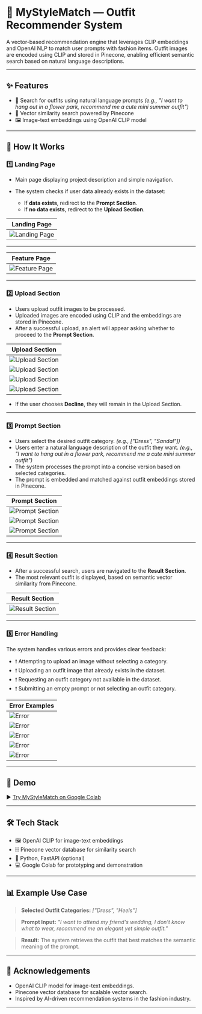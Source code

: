 # 👗 MyStyleMatch — Outfit Recommender System

A vector-based recommendation engine that leverages CLIP embeddings and OpenAI NLP to match user prompts with fashion items. Outfit images are encoded using CLIP and stored in Pinecone, enabling efficient semantic search based on natural language descriptions.

---

## ✨ Features

* 🔎 Search for outfits using natural language prompts
  *(e.g., "I want to hang out in a flower park, recommend me a cute mini summer outfit")*
* 🧠 Vector similarity search powered by Pinecone
* 🖼️ Image-text embeddings using OpenAI CLIP model

---

## 🚀 How It Works

### 1️⃣ Landing Page

* Main page displaying project description and simple navigation.
* The system checks if user data already exists in the dataset:

  * If **data exists**, redirect to the **Prompt Section**.
  * If **no data exists**, redirect to the **Upload Section**.

| Landing Page                                                                                      |
| ------------------------------------------------------------------------------------------------- |
| ![Landing Page](https://github.com/Jihan97ux/MyStyleMatch/blob/main/screenshots/landing_page.JPG) |

---
| Feature Page                                                                                      |
| ------------------------------------------------------------------------------------------------- |
| ![Feature Page](https://github.com/Jihan97ux/MyStyleMatch/blob/main/screenshots/fitur_utama.JPG) |

---

### 2️⃣ Upload Section

* Users upload outfit images to be processed.
* Uploaded images are encoded using CLIP and the embeddings are stored in Pinecone.
* After a successful upload, an alert will appear asking whether to proceed to the **Prompt Section**.

| Upload Section                                                                                                |
| ------------------------------------------------------------------------------------------------------------- |
| ![Upload Section](https://github.com/Jihan97ux/MyStyleMatch/blob/main/screenshots/upload_section.JPG)         |
| ![Upload Section](https://github.com/Jihan97ux/MyStyleMatch/blob/main/screenshots/upload_outfit.JPG)          |
| ![Upload Section](https://github.com/Jihan97ux/MyStyleMatch/blob/main/screenshots/upload_outfit_loading.JPG)  |
| ![Upload Section](https://github.com/Jihan97ux/MyStyleMatch/blob/main/screenshots/upload_outfit_berhasil.JPG) |

* If the user chooses **Decline**, they will remain in the Upload Section.

---

### 3️⃣ Prompt Section

* Users select the desired outfit category.
  *(e.g., \["Dress", "Sandal"])*
* Users enter a natural language description of the outfit they want.
  *(e.g., "I want to hang out in a flower park, recommend me a cute mini summer outfit")*
* The system processes the prompt into a concise version based on selected categories.
* The prompt is embedded and matched against outfit embeddings stored in Pinecone.

| Prompt Section                                                                                                    |
| ----------------------------------------------------------------------------------------------------------------- |
| ![Prompt Section](https://github.com/Jihan97ux/MyStyleMatch/blob/main/screenshots/prompt_section.JPG)             |
| ![Prompt Section](https://github.com/Jihan97ux/MyStyleMatch/blob/main/screenshots/prompt_rekomendasi.JPG)         |
| ![Prompt Section](https://github.com/Jihan97ux/MyStyleMatch/blob/main/screenshots/prompt_rekomendasi_loading.JPG) |

---

### 4️⃣ Result Section

* After a successful search, users are navigated to the **Result Section**.
* The most relevant outfit is displayed, based on semantic vector similarity from Pinecone.

| Result Section                                                                                           |
| -------------------------------------------------------------------------------------------------------- |
| ![Result Section](https://github.com/Jihan97ux/MyStyleMatch/blob/main/screenshots/hasil_rekomendasi.JPG) |

---

### 5️⃣ Error Handling

The system handles various errors and provides clear feedback:

* ❗ Attempting to upload an image without selecting a category.
* ❗ Uploading an outfit image that already exists in the dataset.
* ❗ Requesting an outfit category not available in the dataset.
* ❗ Submitting an empty prompt or not selecting an outfit category.

| Error Examples                                                                                                                 |
| ------------------------------------------------------------------------------------------------------------------------------ |
| ![Error](https://github.com/Jihan97ux/MyStyleMatch/blob/main/screenshots/upload_outfit_missing_kategori.JPG)                   |
| ![Error](https://github.com/Jihan97ux/MyStyleMatch/blob/main/screenshots/upload_outfit_same_image.JPG)                        |
| ![Error](https://github.com/Jihan97ux/MyStyleMatch/blob/main/screenshots/prompt_rekomendasi_kategori_not_in_dataset.JPG)       |
| ![Error](https://github.com/Jihan97ux/MyStyleMatch/blob/main/screenshots/prompt_rekomendasi_kategori_not_in_dataset_alert.JPG) |
| ![Error](https://github.com/Jihan97ux/MyStyleMatch/blob/main/screenshots/hasil_rekomendasi_dengan_kategori_not_in_dataset.JPG) |

---

## 🔗 Demo

▶️ [Try MyStyleMatch on Google Colab](https://colab.research.google.com/drive/1tziI0iiYD7UgJTRwo746NCt3ukd2EVHi?usp=sharing)

---

## 🛠️ Tech Stack

* 🖼️ OpenAI CLIP for image-text embeddings
* 🗄️ Pinecone vector database for similarity search
* 🐍 Python, FastAPI (optional)
* 💻 Google Colab for prototyping and demonstration

---

## 📊 Example Use Case

> **Selected Outfit Categories:**
> *\["Dress", "Heels"]*

> **Prompt Input:**
> *"I want to attend my friend's wedding, I don't know what to wear, recommend me an elegant yet simple outfit."*

> **Result:**
> The system retrieves the outfit that best matches the semantic meaning of the prompt.

---

## 📢 Acknowledgements

* OpenAI CLIP model for image-text embeddings.
* Pinecone vector database for scalable vector search.
* Inspired by AI-driven recommendation systems in the fashion industry.

---

